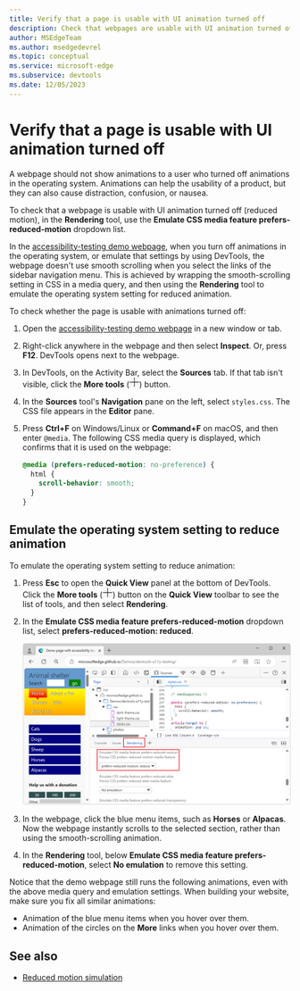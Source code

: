 ```yaml
---
title: Verify that a page is usable with UI animation turned off
description: Check that webpages are usable with UI animation turned off (reduced motion) using the Emulate CSS media feature prefers-reduced-motion dropdown list in the Rendering tool.
author: MSEdgeTeam
ms.author: msedgedevrel
ms.topic: conceptual
ms.service: microsoft-edge
ms.subservice: devtools
ms.date: 12/05/2023
---
```

# Verify that a page is usable with UI animation turned off

A webpage should not show animations to a user who turned off animations in the operating system.  Animations can help the usability of a product, but they can also cause distraction, confusion, or nausea.

To check that a webpage is usable with UI animation turned off (reduced motion), in the **Rendering** tool, use the **Emulate CSS media feature prefers-reduced-motion** dropdown list.

In the [accessibility-testing demo webpage](https://microsoftedge.github.io/Demos/devtools-a11y-testing/), when you turn off animations in the operating system, or emulate that settings by using DevTools, the webpage doesn't use smooth scrolling when you select the links of the sidebar navigation menu.  This is achieved by wrapping the smooth-scrolling setting in CSS in a media query, and then using the **Rendering** tool to emulate the operating system setting for reduced animation.

To check whether the page is usable with animations turned off:

1. Open the [accessibility-testing demo webpage](https://microsoftedge.github.io/Demos/devtools-a11y-testing/) in a new window or tab.

1. Right-click anywhere in the webpage and then select **Inspect**.  Or, press **F12**.  DevTools opens next to the webpage.

1. In DevTools, on the Activity Bar, select the **Sources** tab.  If that tab isn't visible, click the **More tools** (![More tools icon](./test-reduced-ui-motion-images/more-tools-icon.png)) button.

1. In the **Sources** tool's **Navigation** pane on the left, select `styles.css`.  The CSS file appears in the **Editor** pane.

1. Press **Ctrl+F** on Windows/Linux or **Command+F** on macOS, and then enter `@media`.  The following CSS media query is displayed, which confirms that it is used on the webpage:

    ```css
    @media (prefers-reduced-motion: no-preference) {
      html {
        scroll-behavior: smooth;
      }
    }
    ```


<!-- ====================================================================== -->
## Emulate the operating system setting to reduce animation

To emulate the operating system setting to reduce animation:

1. Press **Esc** to open the **Quick View** panel at the bottom of DevTools.  Click the **More tools** (![The More tools icon](./test-reduced-ui-motion-images/more-tools-icon.png)) button on the **Quick View** toolbar to see the list of tools, and then select **Rendering**.

1. In the **Emulate CSS media feature prefers-reduced-motion** dropdown list, select **prefers-reduced-motion: reduced**.

   ![Simulating reduced motion and the CSS that makes sure that smooth scrolling only happens when the user wants it](./test-reduced-ui-motion-images/simulating-reduced-motion.png)

1. In the webpage, click the blue menu items, such as **Horses** or **Alpacas**.  Now the webpage instantly scrolls to the selected section, rather than using the smooth-scrolling animation.

1. In the **Rendering** tool, below **Emulate CSS media feature prefers-reduced-motion**, select **No emulation** to remove this setting.

Notice that the demo webpage still runs the following animations, even with the above media query and emulation settings. When building your website, make sure you fix all similar animations:
*  Animation of the blue menu items when you hover over them.
*  Animation of the circles on the **More** links when you hover over them.


<!-- ====================================================================== -->
## See also

*  [Reduced motion simulation](reduced-motion-simulation.md)
